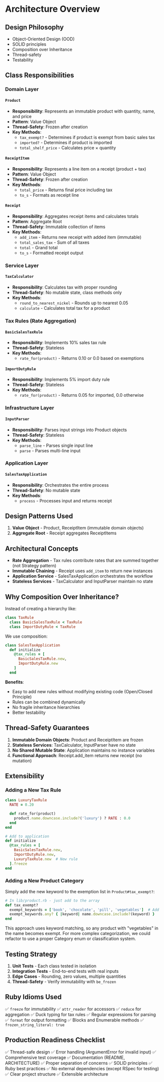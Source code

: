 # Architecture Overview

## Design Philosophy

- Object-Oriented Design (OOD)
- SOLID principles
- Composition over Inheritance
- Thread-safety
- Testability

## Class Responsibilities

### Domain Layer

#### `Product`

- **Responsibility**: Represents an immutable product with quantity, name, and price
- **Pattern**: Value Object
- **Thread-Safety**: Frozen after creation
- **Key Methods**:
  - `tax_exempt?` - Determines if product is exempt from basic sales tax
  - `imported?` - Determines if product is imported
  - `total_shelf_price` - Calculates price × quantity

#### `ReceiptItem`

- **Responsibility**: Represents a line item on a receipt (product + tax)
- **Pattern**: Value Object
- **Thread-Safety**: Frozen after creation
- **Key Methods**:
  - `total_price` - Returns final price including tax
  - `to_s` - Formats as receipt line

#### `Receipt`

- **Responsibility**: Aggregates receipt items and calculates totals
- **Pattern**: Aggregate Root
- **Thread-Safety**: Immutable collection of items
- **Key Methods**:
  - `add_item` - Returns new receipt with added item (immutable)
  - `total_sales_tax` - Sum of all taxes
  - `total` - Grand total
  - `to_s` - Formatted receipt output

### Service Layer

#### `TaxCalculator`

- **Responsibility**: Calculates tax with proper rounding
- **Thread-Safety**: No mutable state, class methods only
- **Key Methods**:
  - `round_to_nearest_nickel` - Rounds up to nearest 0.05
  - `calculate` - Calculates total tax for a product

### Tax Rules (Rate Aggregation)

#### `BasicSalesTaxRule`

- **Responsibility**: Implements 10% sales tax rule
- **Thread-Safety**: Stateless
- **Key Methods**:
  - `rate_for(product)` - Returns 0.10 or 0.0 based on exemptions

#### `ImportDutyRule`

- **Responsibility**: Implements 5% import duty rule
- **Thread-Safety**: Stateless
- **Key Methods**:
  - `rate_for(product)` - Returns 0.05 for imported, 0.0 otherwise

### Infrastructure Layer

#### `InputParser`

- **Responsibility**: Parses input strings into Product objects
- **Thread-Safety**: Stateless
- **Key Methods**:
  - `parse_line` - Parses single input line
  - `parse` - Parses multi-line input

### Application Layer

#### `SalesTaxApplication`

- **Responsibility**: Orchestrates the entire process
- **Thread-Safety**: No mutable state
- **Key Methods**:
  - `process` - Processes input and returns receipt

## Design Patterns Used

1. **Value Object** - Product, ReceiptItem (immutable domain objects)
2. **Aggregate Root** - Receipt aggregates ReceiptItems

## Architectural Concepts

- **Rate Aggregation** - Tax rules contribute rates that are summed together (not Strategy pattern)
- **Immutable Chaining** - Receipt uses `add_item` to return new instances
- **Application Service** - SalesTaxApplication orchestrates the workflow
- **Stateless Services** - TaxCalculator and InputParser maintain no state

## Why Composition Over Inheritance?

Instead of creating a hierarchy like:

```ruby
class TaxRule
  class BasicSalesTaxRule < TaxRule
  class ImportDutyRule < TaxRule
```

We use composition:

```ruby
class SalesTaxApplication
  def initialize
    @tax_rules = [
      BasicSalesTaxRule.new,
      ImportDutyRule.new
    ]
  end
```

**Benefits**:

- Easy to add new rules without modifying existing code (Open/Closed Principle)
- Rules can be combined dynamically
- No fragile inheritance hierarchies
- Better testability

## Thread-Safety Guarantees

1. **Immutable Domain Objects**: Product and ReceiptItem are frozen
2. **Stateless Services**: TaxCalculator, InputParser have no state
3. **No Shared Mutable State**: Application maintains no instance variables
4. **Functional Approach**: Receipt.add_item returns new receipt (no mutation)

## Extensibility

### Adding a New Tax Rule

```ruby
class LuxuryTaxRule
  RATE = 0.20

  def rate_for(product)
    product.name.downcase.include?('luxury') ? RATE : 0.0
  end
end

# Add to application
def initialize
  @tax_rules = [
    BasicSalesTaxRule.new,
    ImportDutyRule.new,
    LuxuryTaxRule.new  # New rule
  ].freeze
end
```

### Adding a New Product Category

Simply add the new keyword to the exemption list in `Product#tax_exempt?`:

```ruby
# In lib/product.rb - just add to the array
def tax_exempt?
  exempt_keywords = ['book', 'chocolate', 'pill', 'vegetables']  # Add new keyword here
  exempt_keywords.any? { |keyword| name.downcase.include?(keyword) }
end
```

This approach uses keyword matching, so any product with "vegetables" in the name becomes exempt. For more complex categorization, we could refactor to use a proper Category enum or classification system.

## Testing Strategy

1. **Unit Tests** - Each class tested in isolation
2. **Integration Tests** - End-to-end tests with real inputs
3. **Edge Cases** - Rounding, zero values, multiple quantities
4. **Thread-Safety** - Verify immutability with `be_frozen`

## Ruby Idioms Used

✅ `freeze` for immutability
✅ `attr_reader` for accessors
✅ `reduce` for aggregation
✅ Duck typing for tax rules
✅ Regular expressions for parsing
✅ `format` for output formatting
✅ Blocks and Enumerable methods
✅ `frozen_string_literal: true`

## Production Readiness Checklist

✅ Thread-safe design
✅ Error handling (ArgumentError for invalid input)
✅ Comprehensive test coverage
✅ Documentation (README, ARCHITECTURE)
✅ Proper separation of concerns
✅ SOLID principles
✅ Ruby best practices
✅ No external dependencies (except RSpec for testing)
✅ Clear project structure
✅ Extensible architecture
